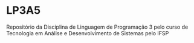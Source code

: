 # LP3A5
Repositório da Disciplina de Linguagem de Programação 3 pelo curso de Tecnologia em Análise e Desenvolvimento de Sistemas pelo IFSP
